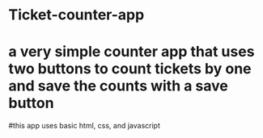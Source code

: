 # Ticket-counter-app
# a very simple counter app that uses two buttons to count tickets by one and save the counts with a save button
#this app uses basic html, css, and javascript
